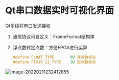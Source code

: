 # Qt串口数据实时可视化界面

Qt多线程串口发送接收

1. 通信协议可自定义：FrameFormat结构体

2. 浮点数转定点数：方便FPGA进行运算

   ```c++
   #define FLOAT_TYPE       0U 浮点数标志
   #define FIX10_22_TYPE    1U 定点数标志
   ```

![image-20220211232412855](https://cdn.jsdelivr.net/gh/Code-Newborn/PicBed@main/img/Typora/typora-user-images/image-20220211232412855-20220211232413.png)
